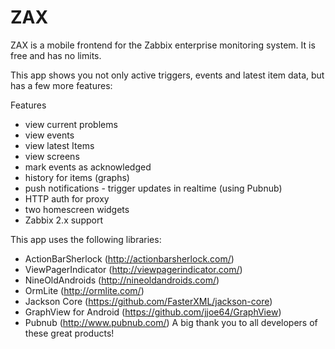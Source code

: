 ZAX
===

ZAX is a mobile frontend for the Zabbix enterprise monitoring system. It is free and has no limits.

This app shows you not only active triggers, events and latest item data, but has a few more features:

Features

* view current problems
* view events
* view latest Items
* view screens
* mark events as acknowledged
* history for items (graphs)
* push notifications - trigger updates in realtime (using Pubnub)
* HTTP auth for proxy
* two homescreen widgets
* Zabbix 2.x support

This app uses the following libraries:
* ActionBarSherlock (http://actionbarsherlock.com/)
* ViewPagerIndicator (http://viewpagerindicator.com/)
* NineOldAndroids (http://nineoldandroids.com/)
* OrmLite (http://ormlite.com/)
* Jackson Core (https://github.com/FasterXML/jackson-core)
* GraphView for Android (https://github.com/jjoe64/GraphView)
* Pubnub (http://www.pubnub.com/)
A big thank you to all developers of these great products!
